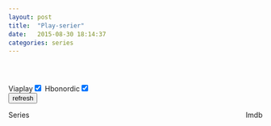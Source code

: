 ```yaml
---
layout: post
title:  "Play-serier"
date:   2015-08-30 18:14:37
categories: series
---
```

<header>
<style>
@media (max-width: 600px) {
  .facet_sidebar {
    display: none;
  }
}
</style>
</header>
<script>

var retries = 5;

var series_array = {};
var refreshes_going = 0;
var refresh_via = function(){};
var refresh_hbo = function(){};

(function() {
	var sheet = window.document.styleSheets[0];
	sheet.insertRule(".item {width:16.6%;}", sheet.cssRules.length);
	sheet.insertRule("@media screen and (max-width: 2200px){.item {width:20%;}}", sheet.cssRules.length);
	sheet.insertRule("@media screen and (max-width: 1750px){.item {width:25%;}}", sheet.cssRules.length);
	sheet.insertRule("@media screen and (max-width: 1200px){.item {width:33.3%;}}", sheet.cssRules.length);
	sheet.insertRule("@media screen and (max-width: 750px){.item {width:50%;}}", sheet.cssRules.length);
	sheet.insertRule("@media screen and (max-width: 550px){.item {width:100%;}}", sheet.cssRules.length);
	sheet.insertRule(".hbo-main-container .clearfix {width:100%;margin:0;}", sheet.cssRules.length);
	sheet.insertRule(".post-header {width:1026px;margin:0 auto;}", sheet.cssRules.length);
	sheet.insertRule("@media screen and (max-width: 1200px){.hbo-main-container .clearfix {width:100%;margin:0;} .post-header {width:auto;margin:0;}}", sheet.cssRules.length);
	sheet.insertRule("img {transition: opacity 0.5s ease-in-out;}", sheet.cssRules.length);
	sheet.insertRule(".notLoaded {opacity: 0;}", sheet.cssRules.length);
	sheet.insertRule("li.item:hover {transform: scale(1.1);z-index: 10; position: relative;}", sheet.cssRules.length);
	sheet.insertRule(".seen{right: 24px; top: 15px; color: red; cursor: pointer; position: absolute; color: red;cursor:pointer; font-size:1.3em}", sheet.cssRules.length);

	document.getElementsByClassName("main-container")[0].className += " hbo-main-container";

	if (!("ontouchstart" in document.documentElement)) {
		document.documentElement.className += " no-touch";
	}

    checkReady = function(callback) {
        if (window.jQuery) {
            callback(jQuery);
        }
        else {
            window.setTimeout(function() { checkReady(callback); }, 100);
        }
    };

    checkReady(function(jQuery) {
		var seen = localStorage.seen;
		if(seen==null)seen="";
		var rating = localStorage.rating;

		if(rating == null || rating == ""){
		   refresh();
		} else {
			series_array = JSON.parse(rating);
			create_table();
			sorter();
		}
		
		function start_spinner(){
			if($("#spinner").length==0){
				jQuery("body").append('<div id="spinner" style="position:fixed;padding:0;margin:0;top:0;left:0;width: 100%;height: 100%;background:rgba(255,255,255,0.5);"><img src="/assets/img/ajax-loader.gif" style="position:absolute;left:0;top:0;right:0;bottom:0;margin:auto;"></div>');
			}
			refreshes_going++;
		}
		
		function stop_spinner(){
			refreshes_going--;
			if(refreshes_going==0){
				create_table();
			}
			jQuery("#spinner").hide();
			table_loaded();
			listen_images();
			sorter();
		}

		function refresh(){
			series_array = {};
			$('input:checked').each(function(){
				var funcs = $(this).val();
				var func = window[funcs];
				func();
			});
		}
		
		refresh_via = function(){
			var pageNumber = 1;
			start_spinner();
			function via_page(pageNumber){
				jQuery.getJSON('https://content.viaplay.se/pcdash-se/serier/samtliga?block=1&partial=1&pageNumber='+pageNumber+'&sort=highest_ratings',function(data){
					if(data && data._embedded && data._embedded["viaplay:products"] && data._embedded["viaplay:products"].length > 0){
						for(var i in data._embedded["viaplay:products"]){
							var product = data._embedded["viaplay:products"][i];
							var content = product.content;
							var title = content.series.title;
							var rating = (content.imdb && content.imdb.rating)?content.imdb.rating:null;
							var link = "http://viaplay.se/serier/"+product.publicPath;
							var thumb = (content.images && content.images.boxart)?content.images.boxart.url:content.images.landscape.url;
							var poster = content.images.landscape.url;
							
							series_array[title] = {"rating":rating,"link":link,"thumb":thumb,"poster":poster,"poster_large":poster};
						}
					
						via_page(pageNumber+1);
					} else {
						stop_spinner();
					}
				});
			}
			via_page(1);
		}
		
		refresh_hbo = function(){
			start_spinner();
			jQuery.get('https://api-hbon.hbo.clearleap.com/cloffice/client/web/browse/f5dde064-495d-41dc-8cd7-cbb76baaf8d0',function(data){

				$(data).find("item").each(function () {
					var el = $(this);
					var title = el.find("title").text();
					var guid = el.find("guid").text();
					var link = 'https://se.hbonordic.com/series/'+title.replace(" ","-").toLowerCase()+'/'+guid
					var thumb = "";
					var poster = "";
					var poster_large = "";
					el.children("media\\:thumbnail").each(function(){
						if($(this).attr("profile") == "NORDIC-THUMB"){
							thumb = $(this).attr("url").replace("https","http");
						} else if($(this).attr("profile") == "NORDIC-POSTER"){
							poster = $(this).attr("url").replace("https","http");
						} else if($(this).attr("profile") == "NORDIC-POSTER-LARGE"){
							poster_large = $(this).attr("url").replace("https","http");
						}
					});
					
					series_array[title] = {"rating":null,"link":link,"thumb":thumb,"poster":poster,"poster_large":poster_large};
				});
				
				refreshes_going--;
				if(refreshes_going==0){
					create_table();
				}
			});
		}
		
		refresh_cmore = function(){
			refreshes_going++;
			var cmore = "http://www.cmore.se";
			jQuery.get(cmore+'/serier',function(data){
console.log(data);
				$(data).find("#main-wrapper .results-section .item").each(function () {
					var el;// = $(this);
					var title;// = el.find("title.a").text();
					var link;// = cmore+el.find(".item-link").attr("href");
					var thumb;// = cmore+el.find(".image").attr("src");
					var poster;// = thumb;
					var poster_large;// = thumb;

					series_array[title] = {"rating":null,"link":link,"thumb":thumb,"poster":poster,"poster_large":poster_large};
				});
				
				refreshes_going--;
				if(refreshes_going==0){
					create_table();
				}
			});
		}

		function create_table(){
			for(var title in series_array){
				if(seen.search(title+";") == -1){
					var imdb = series_array[title]["rating"];
					var link = series_array[title]["link"];
					var thumb = series_array[title]["thumb"];//224
					var poster = series_array[title]["poster"];//960
					var poster_large = series_array[title]["poster_large"];//1120
					jQuery("#hbotable").append('<li class="item"'+((imdb!=null)?' data-rating="'+imdb+'"':'')+' style="float:left;"><a href="'+link+'"><div style="position:relative"><div style="position:relative; width:100%; height:0; padding-top:56%;"><img src="data:image/gif;base64,R0lGODlhAQABAIAAAAAAAP///yH5BAEAAAAALAAAAAABAAEAAAIBRAA7" data-src="'+thumb+'" data-sizes="(min-width: 2200px) 16.6vw, (min-width: 1750px) 20vw, (min-width: 1200px) 25vw, (min-width: 750px) 33.3vw, (min-width: 550px) 50vw, 100vw" data-srcset="'+thumb+' 224w, '+poster+' 960w, '+poster_large+' 1120w" class="image notLoaded" style="position:absolute; top:0; left:0; width:100%;" width="100%"><span class="seen">x</span></img></div><div><a href="'+link+'" class="hbotitle" style="color: #292D32;text-decoration: none;margin-left:10%;width:70%;height:78px;display:block;float:left;">'+title+'</a><span class="imdbrating" style="float:right;margin-right:10%;max-width:10%;color: #292D32;">'+((imdb!=null)?imdb:'')+'</span></div></div></a></li>');	
				} else {
					series_array[title].delete;
				}
			}
		}

		function table_loaded(){
			var $item = jQuery('.item:not([data-rating]):not(.running)');
			var i = 0;

			$item.each(function(){
				jQuery("#spinner").show();
				var $this = jQuery(this);
				var $title = $this.find('.hbotitle');
				var name = $title.html().trim().replace("&amp;", "&");

				var data = {
					't':name,
					'plot':'short',
					'type':'series',
					'r':'json'
				}
				$title.parent().parent().find('.imdbrating').html('<img src="/assets/img/ajax-loader.gif">');
				$this.addClass('running');
				jQuery.ajax({
					'url':'http://www.omdbapi.com/',
					'data':data,
					'success':function(response){
						$parent = $title.parents(".item");
						var rating = 0;
						if(response.Response == "True" && jQuery.isNumeric(response.imdbRating)){
							rating = response.imdbRating;
						}

						$parent.attr('data-rating',rating).find('.imdbrating').html(rating);
						series_array[name].rating = rating;
						$this.removeClass('running');

						i++;
						if(i == $item.length){
							sorter();
							store();
							jQuery("#spinner").hide();
						}
					},
					'timeout':10000,
					'error':function(){
						retries--;
						if(retries >= 0){
							store();
							$this.removeClass('running');
							table_loaded();
						} else {
							location.reload();
						}
					},
					'dataType':'json'
					});
			});
		}
		
		function listen_images(){
			jQuery(window).scroll(load_images);
			jQuery(window).resize(load_images);
		}
		
		function load_images(){
			if($(".image.notLoaded").length>0){
				var wtop = $(window).scrollTop();
				var wbottom = wtop + $(window).height();
				
				function load_image(){
					jQuery(".image.notLoaded").each(function(){
						var $this = jQuery(this);
						var top = $this.offset().top;
						var bottom = top+$this.height();

						if(bottom > wtop && top < wbottom){
							$this.attr("src",$this.data("src")).removeAttr("data-src").attr("sizes",$this.data("sizes")).removeAttr("data-sizes").attr("srcset",$this.data("srcset")).removeAttr("data-srcset").css('position','static').load(function(){
								$this.removeClass("notLoaded").parent().css({'padding-top':'0px','height':'auto'});
							});
						}
					});
				}
				
				load_image();
			}
		}

		function sorter(){
			jQuery("#sortimdb").click(sort_imdb);
			jQuery("#sortname").click(sort_name);

			jQuery(".seen").click(function(e){
				if(seen == undefined)seen=null;
				seen += jQuery(this).parents('.item').find('.hbotitle').html() + ";";
				if(localStorage.seen!=null)localStorage.removeItem("seen");
				localStorage.seen=seen;
				jQuery(this).parents(".item").remove();
				load_images();
				e.preventDefault();
			});

			jQuery(".no-touch .item").find(".seen").css("visibility","hidden");
			jQuery(".no-touch .item").hover(function(){$(this).find(".seen").css("visibility","visible");},function(){$(this).find(".seen").css("visibility","hidden");});

			sort_imdb();
		};

		function store(){
			if(localStorage.rating!=null)localStorage.removeItem("rating");
			localStorage.rating=JSON.stringify(series_array);
		}

		function sort_imdb(){
			jQuery(".item").sort(function(a,b){
				return b.dataset.rating - a.dataset.rating; 
			}).appendTo("#hbotable");
			load_images();
		}

		function sort_name(){
			jQuery(".item").sort(function(a,b){
				var A = a.getElementsByClassName("hbotitle")[0].innerHTML.toLowerCase();
				var B = b.getElementsByClassName("hbotitle")[0].innerHTML.toLowerCase();
				if (A < B){
					return -1;
				}else if (A > B){
					return  1;
				}else{
					return 0;
				}
			}).appendTo("#hbotable");
			load_images();
		}
		
		jQuery("#refresh").click(function(){
			jQuery(".item").remove();
			refresh();
			store();
			return false;
		});
    });
})();
</script>
<p>
<span>Viaplay</span><input type="checkbox" value="refresh_via" name="viaplay" checked="checked">
<span>Hbonordic</span><input type="checkbox" value="refresh_hbo" name="hbo" checked="checked">
<br>
<button id="refresh">refresh</button>
</p>
<ul id="hbotable" style="width:100%;padding:0;margin-bottom:100px;list-style:none">
    <li style="float:left;width:100%">
	<div id="sortname" style="cursor:pointer;float:left;">Series</div>
        <div id="sortimdb" style="cursor:pointer;float:right">Imdb</div>
    <li>
</ul>
